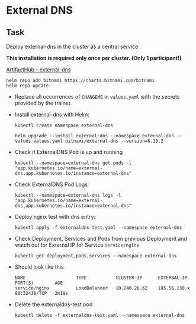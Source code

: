 # External DNS

## Task

Deploy external-dns in the cluster as a central service.

**This installation is required only once per cluster. (Only 1 participant!)**

[ArtifactHub - external-dns](https://artifacthub.io/packages/helm/bitnami/external-dns)

  ```shell
  helm repo add bitnami https://charts.bitnami.com/bitnami
  helm repo update
  ```

* Replace all occurrences of `CHANGEME` in `values.yaml` with the secrets
provided by the trainer.

* Install external-dns with Helm:

  ```shell
  kubectl create namespace external-dns
  ```

  ```shell
  helm upgrade --install external-dns --namespace external-dns --values values.yaml bitnami/external-dns --version=6.10.2
  ```

* Check if ExternalDNS Pod is up and running

  ```shell
  kubectl --namespace=external-dns get pods -l "app.kubernetes.io/name=external-dns,app.kubernetes.io/instance=external-dns"
  ```

* Check ExternalDNS Pod Logs

  ```shell
  kubectl --namespace=external-dns logs -l "app.kubernetes.io/name=external-dns,app.kubernetes.io/instance=external-dns"
  ```

* Deploy nginx test with dns entry:

  ```shell
  kubectl apply -f externaldns-test.yaml --namespace external-dns
  ```

* Check Deployment, Services and Pods from previous Deployment and watch out for External IP for Service `service/nginx`

  ```shell
  kubectl get deployment,pods,services --namespace external-dns
  ```

* Should look like this

  ```shell
  NAME                   TYPE           CLUSTER-IP      EXTERNAL-IP      PORT(S)        AGE
  service/nginx          LoadBalancer   10.240.26.62    185.56.130.x   80:32428/TCP   2m19s
  ```

* Delete the externaldns-test pod

  ```shell
  kubectl delete -f externaldns-test.yaml --namespace external-dns
  ```
